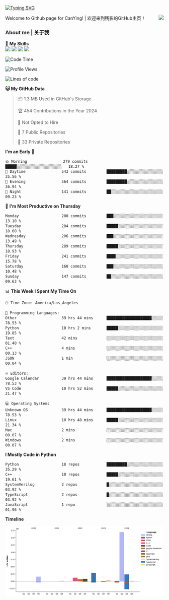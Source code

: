 [![Typing SVG](https://readme-typing-svg.herokuapp.com?size=25&duration=3500&color=00FFFF&vCenter=true&width=250&height=40&lines=Hi+Welcome+%F0%9F%91%8B%F0%9F%8F%BB;I'm+CanYing|残影)](https://git.io/typing-svg)

<a href="#">
  <img align="right" src="https://github-readme-stats.vercel.app/api?username=CanYing0913&count_private=true&rank_icon=github&show_icons=true&bg_color=15,f2f7fd,E0EAFC&" />
</a>

Welcome to Github page for CanYing! | 欢迎来到残影的GitHub主页！

### About me | 关于我

🌟 **My Skills**  
![](https://img.shields.io/badge/-C-A8B9CC?style=flat-square&logo=C&logoColor=fff)
![](https://img.shields.io/badge/-C++-00599C?style=flat-square&logo=Cpp&logoColor=fff)
![](https://img.shields.io/badge/-Python-3776AB?style=flat-square&logo=Python&logoColor=fff)
![](https://img.shields.io/badge/-Linux-000000?style=flat-square&logo=Linux&logoColor=fff)

<!--START_SECTION:waka-->
![Code Time](http://img.shields.io/badge/Code%20Time-1%2C263%20hrs%204%20mins-blue)

![Profile Views](http://img.shields.io/badge/Profile%20Views-1-blue)

![Lines of code](https://img.shields.io/badge/From%20Hello%20World%20I%27ve%20Written-26.7%20million%20lines%20of%20code-blue)

**🐱 My GitHub Data** 

> 📦 1.3 MB Used in GitHub's Storage 
 > 
> 🏆 454 Contributions in the Year 2024
 > 
> 🚫 Not Opted to Hire
 > 
> 📜 7 Public Repositories 
 > 
> 🔑 33 Private Repositories 
 > 
**I'm an Early 🐤** 

```text
🌞 Morning                279 commits         █████░░░░░░░░░░░░░░░░░░░░   18.27 % 
🌆 Daytime                543 commits         █████████░░░░░░░░░░░░░░░░   35.56 % 
🌃 Evening                564 commits         █████████░░░░░░░░░░░░░░░░   36.94 % 
🌙 Night                  141 commits         ██░░░░░░░░░░░░░░░░░░░░░░░   09.23 % 
```
📅 **I'm Most Productive on Thursday** 

```text
Monday                   200 commits         ███░░░░░░░░░░░░░░░░░░░░░░   13.10 % 
Tuesday                  284 commits         █████░░░░░░░░░░░░░░░░░░░░   18.60 % 
Wednesday                206 commits         ███░░░░░░░░░░░░░░░░░░░░░░   13.49 % 
Thursday                 289 commits         █████░░░░░░░░░░░░░░░░░░░░   18.93 % 
Friday                   241 commits         ████░░░░░░░░░░░░░░░░░░░░░   15.78 % 
Saturday                 160 commits         ███░░░░░░░░░░░░░░░░░░░░░░   10.48 % 
Sunday                   147 commits         ██░░░░░░░░░░░░░░░░░░░░░░░   09.63 % 
```


📊 **This Week I Spent My Time On** 

```text
🕑︎ Time Zone: America/Los_Angeles

💬 Programming Languages: 
Other                    39 hrs 44 mins      ████████████████████░░░░░   78.53 % 
Python                   10 hrs 2 mins       █████░░░░░░░░░░░░░░░░░░░░   19.85 % 
Text                     42 mins             ░░░░░░░░░░░░░░░░░░░░░░░░░   01.40 % 
C++                      4 mins              ░░░░░░░░░░░░░░░░░░░░░░░░░   00.13 % 
JSON                     1 min               ░░░░░░░░░░░░░░░░░░░░░░░░░   00.04 % 

🔥 Editors: 
Google Calendar          39 hrs 44 mins      ████████████████████░░░░░   78.53 % 
VS Code                  10 hrs 52 mins      █████░░░░░░░░░░░░░░░░░░░░   21.47 % 

💻 Operating System: 
Unknown OS               39 hrs 44 mins      ████████████████████░░░░░   78.53 % 
Linux                    10 hrs 48 mins      █████░░░░░░░░░░░░░░░░░░░░   21.34 % 
Mac                      2 mins              ░░░░░░░░░░░░░░░░░░░░░░░░░   00.07 % 
Windows                  2 mins              ░░░░░░░░░░░░░░░░░░░░░░░░░   00.07 % 
```

**I Mostly Code in Python** 

```text
Python                   18 repos            █████████░░░░░░░░░░░░░░░░   35.29 % 
C++                      10 repos            █████░░░░░░░░░░░░░░░░░░░░   19.61 % 
SystemVerilog            2 repos             █░░░░░░░░░░░░░░░░░░░░░░░░   03.92 % 
TypeScript               2 repos             █░░░░░░░░░░░░░░░░░░░░░░░░   03.92 % 
JavaScript               1 repo              ░░░░░░░░░░░░░░░░░░░░░░░░░   01.96 % 
```



**Timeline**

![Lines of Code chart](https://raw.githubusercontent.com/CanYing0913/CanYing0913/master/assets/bar_graph.png)


<!--END_SECTION:waka-->
